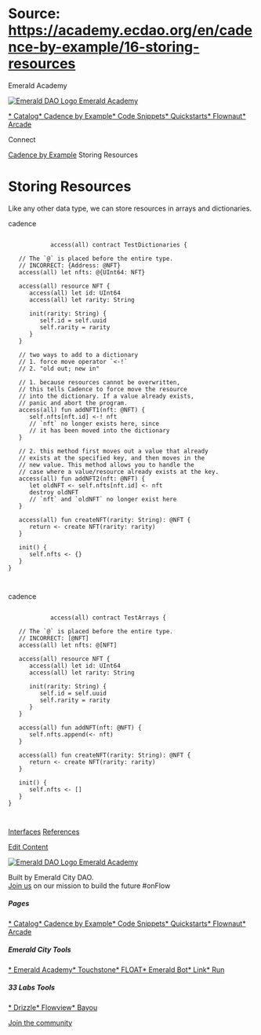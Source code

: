 # Source: https://academy.ecdao.org/en/cadence-by-example/16-storing-resources

Emerald Academy





[![Emerald DAO Logo](/ea-logo.png)
Emerald Academy](/en/)


[* Catalog](/en/catalog)[* Cadence by Example](/en/cadence-by-example)[* Code Snippets](/en/snippets)[* Quickstarts](/en/quickstarts)[* Flownaut](https://flownaut.ecdao.org)[* Arcade](https://arcade.ecdao.org)

Connect



[Cadence by Example](/en/cadence-by-example)
Storing Resources

# Storing Resources

Like any other data type, we can store resources in arrays and dictionaries.

cadence

```
		
			access(all) contract TestDictionaries {

   // The `@` is placed before the entire type.
   // INCORRECT: {Address: @NFT}
   access(all) let nfts: @{UInt64: NFT}

   access(all) resource NFT {
      access(all) let id: UInt64
      access(all) let rarity: String
      
      init(rarity: String) {
         self.id = self.uuid
         self.rarity = rarity
      }
   }

   // two ways to add to a dictionary
   // 1. force move operator `<-!`
   // 2. "old out; new in"

   // 1. because resources cannot be overwritten,
   // this tells Cadence to force move the resource
   // into the dictionary. If a value already exists,
   // panic and abort the program.
   access(all) fun addNFT1(nft: @NFT) {
      self.nfts[nft.id] <-! nft
      // `nft` no longer exists here, since
      // it has been moved into the dictionary
   }

   // 2. this method first moves out a value that already
   // exists at the specified key, and then moves in the
   // new value. This method allows you to handle the
   // case where a value/resource already exists at the key.
   access(all) fun addNFT2(nft: @NFT) {
      let oldNFT <- self.nfts[nft.id] <- nft
      destroy oldNFT
      // `nft` and `oldNFT` no longer exist here
   }

   access(all) fun createNFT(rarity: String): @NFT {
      return <- create NFT(rarity: rarity)
   }

   init() {
      self.nfts <- {}
   }
}
		 
	
```

cadence

```
		
			access(all) contract TestArrays {

   // The `@` is placed before the entire type.
   // INCORRECT: [@NFT]
   access(all) let nfts: @[NFT]

   access(all) resource NFT {
      access(all) let id: UInt64
      access(all) let rarity: String
      
      init(rarity: String) {
         self.id = self.uuid
         self.rarity = rarity
      }
   }

   access(all) fun addNFT(nft: @NFT) {
      self.nfts.append(<- nft)
   }

   access(all) fun createNFT(rarity: String): @NFT {
      return <- create NFT(rarity: rarity)
   }

   init() {
      self.nfts <- []
   }
}
		 
	
```

[Interfaces](/en/cadence-by-example/15-interfaces)
[References](/en/cadence-by-example/17-references)

[Edit Content](https://github.com/emerald-dao/emerald-academy-v2/tree/main/src/lib/content/cadence-by-example/en/16-storing-resources.md)



[![Emerald DAO Logo](/ea-logo.png)
Emerald Academy](/en/)

Built by Emerald City DAO.  
[Join us](https://discord.gg/emerald-city-906264258189332541) on our mission to build the future #onFlow

##### Pages

[* Catalog](/en/catalog)[* Cadence by Example](/en/cadence-by-example)[* Code Snippets](/en/snippets)[* Quickstarts](/en/quickstarts)[* Flownaut](https://flownaut.ecdao.org)[* Arcade](https://arcade.ecdao.org)


##### Emerald City Tools

[* Emerald Academy](https://academy.ecdao.org/)[* Touchstone](https://touchstone.city/)[* FLOAT](https://floats.city/)[* Emerald Bot](https://bot.ecdao.org/)[* Link](https://link.ecdao.org/)[* Run](https://run.ecdao.org/)


##### 33 Labs Tools

[* Drizzle](https://drizzle33.app/)[* Flowview](https://flowview.app/)[* Bayou](https://bayou33.app/)

[Join the community](https://discord.gg/emerald-city-906264258189332541)
